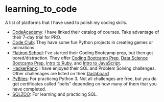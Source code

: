 # learning_to_code
A list of platforms that I have used to polish my coding skills. 

* [CodeAcademy](https://www.codecademy.com/catalog/subject/all): I have linked their catalog of courses. Take advantage of their 7-day trial for PRO.
* [Code Club](https://projects.raspberrypi.org/en/codeclub): They have some fun Python projects in creating games or animations. 
* [Flatiron School](https://learn.co/): I've started their Coding Bootcamp prep, but then got bored/distraction. They offer [Coding Bootcamp Prep](https://learn.co/courses/bootcamp-prep), [Data Science Bootcamp Prep](https://learn.co/courses/data-science-bootcamp-prep), [Intro to Ruby](https://learn.co/courses/introduction-to-ruby), and [Intro to JavaScript](https://learn.co/courses/introduction-to-javascript).
* [HackerRank](https://www.hackerrank.com/): I have enjoyed their SQL and Problem Solving challenges. Other challenages are listed on their [Dashboard](https://www.hackerrank.com/dashboard)
* [PyBites](https://codechalleng.es): For practicing Python 3. Not all challenges are free, but you do get certificates called "belts" depending on how many of them that you have completed. 
* [SQLZOO](https://zh.sqlzoo.net/wiki/SELECT_basics): For learning and practicing SQL.

